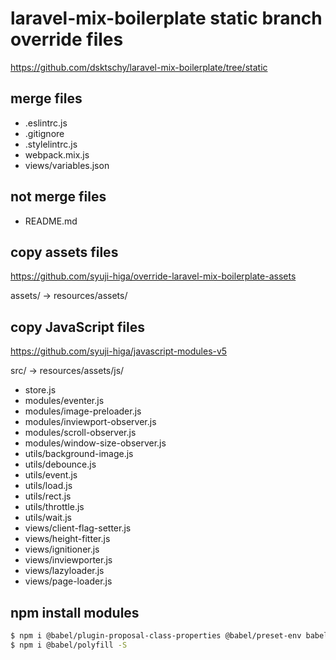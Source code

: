 # laravel-mix-boilerplate static branch override files
https://github.com/dsktschy/laravel-mix-boilerplate/tree/static

## merge files
- .eslintrc.js
- .gitignore
- .stylelintrc.js
- webpack.mix.js
- views/variables.json

## not merge files
- README.md

## copy assets files
https://github.com/syuji-higa/override-laravel-mix-boilerplate-assets

assets/ -> resources/assets/

## copy JavaScript files
https://github.com/syuji-higa/javascript-modules-v5

src/ -> resources/assets/js/

- store.js
- modules/eventer.js
- modules/image-preloader.js
- modules/inviewport-observer.js
- modules/scroll-observer.js
- modules/window-size-observer.js
- utils/background-image.js
- utils/debounce.js
- utils/event.js
- utils/load.js
- utils/rect.js
- utils/throttle.js
- utils/wait.js
- views/client-flag-setter.js
- views/height-fitter.js
- views/ignitioner.js
- views/inviewporter.js
- views/lazyloader.js
- views/page-loader.js

## npm install modules
```bash
$ npm i @babel/plugin-proposal-class-properties @babel/preset-env babel-eslint autoprefixer intersection-observer custom-event-polyfill bowser sanitize.css vanix -D
$ npm i @babel/polyfill -S
```
